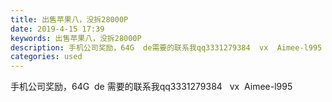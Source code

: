 ```yaml
---
title: 出售苹果八，没拆28000P
date: 2019-4-15 17:39
keywords: 出售苹果八，没拆28000P
description: 手机公司奖励，64G  de需要的联系我qq3331279384  vx  Aimee-l995
categories: used
---
```

<td class="t_f" id="postmessage_3507120">

手机公司奖励，64G  de 需要的联系我qq3331279384   vx  Aimee-l995</td>
